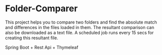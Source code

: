 # Folder-Comparer
This project helps you to compare two folders and find the absolute match and differences in the files loaded in them. The resultant comparison can also be downloaded as a text file. A scheduled job runs every 15 secs for creating this resultant file. 

Spring Boot + Rest Api + Thymeleaf 
